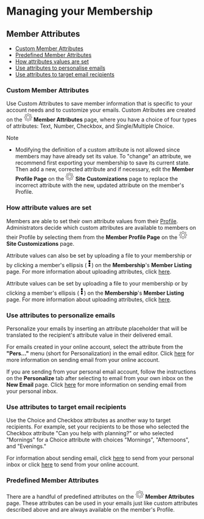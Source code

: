 # Managing your Membership

<span id="gv-2members-4membersattributes"></span>
## Member Attributes

* [Custom Member Attributes](#gv-2members-4membersattributes-custom)
* [Predefined Member Attributes](#gv-2members-4membersattributes-predef)
* [How attributes values are set](#gv-2members-4membersattributes-setattrs)
* [Use attributes to personalise emails](#gv-2members-4membersattributes-personalize)
* [Use attributes to target email recipients](#gv-2members-4membersattributes-target)

<span id="gv-2members-4membersattributes-custom"></span>
### Custom Member Attributes

Use Custom Attributes to save member information that is specific to your account needs and to customize your emails.  Custom Atributes are created on the <img src="/docimages/transparent-gear-icon.png" height="22"> **Member Attributes** page, where you have a choice of four types of attributes:  Text, Number, Checkbox, and Single/Multiple Choice.

Note

* Modifying the definition of a custom attribute is not allowed since members may have already set its value.  To "change" an attribute, we recommend first exporting your membership to save its current state.  Then add a new, corrected attribute and if necessary, edit the **Member Profile Page** on the <img src="/docimages/transparent-gear-icon.png" height="22"> **Site Customizations** page to replace the incorrect attribute with the new, updated attribute on the member's Profile.

<span id="gv-2members-4membersattributes-setattrs"></span>
### How attribute values are set

<span class="sub g4s">

Members are able to set their own attribute values from their [Profile](/2-members/5-membersProfile.md?gv-qargs=0#gv-2members-5membersprofile).  Administrators decide which custom attributes are available to members on their Profile by selecting them from the **Member Profile Page** on the <img src="/docimages/transparent-gear-icon.png" height="22"> **Site Customizations** page.  

Attribute values can also be set by uploading a file to your membership or by clicking a
member's ellipsis (<img src="/docimages/ellipsis.png" height="22">)
on the **Membership**'s **Member Listing** page.  For more information about uploading attributes,
click [here](/2-members/1_2-membersAdd.md?gv-qargs=0#gv-2members-12membersAdd-uploading-member-attributes).

</span> <!-- sub g4s -->

<span class="free">

Attribute values can be set by uploading a file to your membership or by clicking a
member's ellipsis (<img src="/docimages/ellipsis.png" height="22">)
on the **Membership**'s **Member Listing** page.  For more information about uploading attributes,
click [here](/2-members/1_2-membersAdd.md?gv-qargs=0#gv-2members-12membersAdd-uploading-member-attributes).

</span> <!-- free -->

<span id="gv-2members-4membersattributes-personalize"></span>
### Use attributes to personalize emails

Personalize your emails by inserting an attribute placeholder that will be translated to the recipient's attribute value in their delivered email.  

For emails created in your online account, select the attribute from the **"Pers…"** menu (short
for Personalization) in the email editor.  Click [here](/3-send/2-sendInbox.md?gv-qargs=0#gv-3send-2sendInbox) for more information on sending email from your online account.

If you are sending from your personal email account, follow the
instructions on the **Personalize** tab after selecting to email from your own inbox on the **New Email** page.  Click [here](/3-send/2-sendInbox.md?gv-qargs=0#gv-3send-2sendInbox) for more information on sending email from your personal inbox.

<span id="gv-2members-4membersattributes-target"></span>
### Use attributes to target email recipients

Use the Choice and Checkbox attributes as another way to target recipients.  For example, set your recipients to be those who selected the Checkbox attribute "Can you help with planning?" or who selected "Mornings" for a Choice attribute with choices "Mornings", "Afternoons", and "Evenings."  

For information about sending email, click [here](/3-send/2-sendInbox.md?gv-qargs=0#gv-3send-2sendInbox) to send from your personal inbox or click [here](/3-send/1-sendOnline.md?gv-qargs=0#gv-3send-1sendOnline) to send from your online account.

<span id="gv-2members-4membersattributes-predef"></span>
### Predefined Member Attributes

There are a handful of predefined attributes on the <img src="/docimages/transparent-gear-icon.png" height="22"> **Member Attributes** page.  These attributes can be used in your emails just like custom attributes described above and are always available on the member's Profile.
